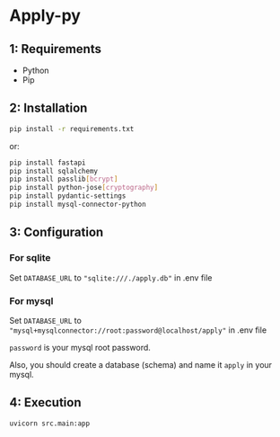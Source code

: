 # Apply-py

## 1: Requirements

- Python
- Pip

## 2: Installation

```bash
pip install -r requirements.txt

```

or:

```bash
pip install fastapi
pip install sqlalchemy
pip install passlib[bcrypt]
pip install python-jose[cryptography]
pip install pydantic-settings
pip install mysql-connector-python
```

## 3: Configuration

### For sqlite

Set `DATABASE_URL` to `"sqlite:///./apply.db"` in .env file

### For mysql

Set `DATABASE_URL` to `"mysql+mysqlconnector://root:password@localhost/apply"` in .env file

`password` is your mysql root password.

Also, you should create a database (schema) and name it `apply` in your mysql.

## 4: Execution

```bash
uvicorn src.main:app
```
